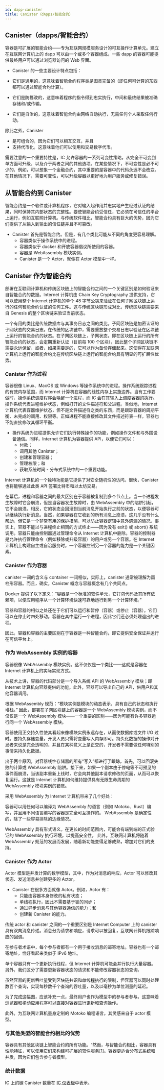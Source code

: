 ```yaml
---
id: dapp-canister
title: Canister（dApps/智能合约）
---
```


## Canister（dapps/智能合约）

容器是可扩展的智能合约——专为互联网规模服务设计的可互操作计算单元。建立在互联网计算机上的 dapp 可以由一个或多个容器组成。一些 dapp 的容器可能提供最终用户可以通过浏览器访问的 Web 界面。

- Canister 的一些主要设计特点包括：

- 它们是通用的，这意味着智能合约程序类是图灵完备的（即任何可计算的东西都可以通过智能合约计算）。
- 它们是防篡改的，这意味着程序的指令得到忠实执行，中间和最终结果被准确存储和/或传输。
- 它们是自治的，这意味着智能合约由网络自动执行，无需任何个人采取任何行动。

除此之外，Canister

- 是可组合的，因为它们可以相互交互，并且
- 支持代币化，这意味着他们可以使用和交易数字代币。

需要注意的一个重要特性是，IC 允许容器的一系列可变性策略，从完全不可变到单方面可升级，以及介于两者之间的其他选项。在某些情况下，不可变性是必不可少的，例如，可以想象一个金融合约，其中重要的是容器中的代码永远不会改变。在其他情况下，需要可变性，可以升级容器以更好地为用户服务或修复错误。

## 从智能合约到 Canister

智能合约是一个软件或计算机程序，它对输入起作用并忠实地产生经过认证的结果，同时保持其内部状态的完整性。要使智能合约受信任，它必须在可信任的平台上运行，例如互联网计算机。与传统软件相比，智能合约具有巨大的优势，因为它们提供了从输入到输出的信任链并且不可篡改。

- Canister 首先是智能合约。但是，有几个类比可能从不同的角度更容易理解。
  - 容器类似于操作系统中的进程。
  - 容器类似于 docker 和开放容器倡议所使用的容器。
  - 容器是 WebAssembly 模块实例。
  - Canister 是一个 Actor，就像在 Actor 模型中一样。

## Canister 作为智能合约

部署在互联网计算机和传统区块链上的智能合约之间的一个关键区别是如何验证来自智能合约的数据。Internet 计算机由 Chain Key Cryptography 提供支持，它可以使用整个 Internet 计算机的单个 48 字节公钥来验证在任何子网区块链上运行的任何智能合约认证的任何工件。这与传统区块链形成对比，传统区块链需要来自 Genesis 的整个区块链来验证当前状态。

一个有用的类比是传统数据库与其事务日志之间的类比。子网区块链是加密认证的子网状态的交易日志。在传统的区块链中，需要重放整个交易日志以验证在区块链上运行的智能合约的状态。在子网区块链上，子网状态，即在区块链上运行的所有智能合约的状态，会定期重新认证（目前每 100 个区块），因此整个子网区块链不需要永远保留，或者，如果需要是的，它可以作为备份存储起来。这使得在互联网计算机上运行的智能合约比在传统区块链上运行的智能合约具有明显的可扩展性优势。

### Canister 作为过程

容器很像 Linux、MacOS 或 Windows 等操作系统中的进程。操作系统跟踪进程的有效内存范围，而 Internet 计算机在容器的线性内存上实施边界。当有工作要做时，操作系统调度程序会唤醒一个进程，而 IC 会在其输入上调度容器的执行。操作系统代表进程维护状态，例如打开的文件描述符和父进程。类似地，Internet 计算机代表容器维护状态，但不是文件描述符之类的东西，而是跟踪容器的周期平衡、未完成的调用、权限等。正如进程不能直接修改其文件描述符表一样，容器也不能直接修改其循环平衡。

- 操作系统为进程提供允许它们执行特殊操作的功能，例如操作文件和与外围设备通信。同样，Internet 计算机为容器提供 API，以便它们可以：
  - 付款；
  - 调用其他 Canister；
  - 创建和管理容器；
  - 管理权限；和
  - 获取系统时间 - 分布式系统中的一个重要功能。

Internet 计算机的一个独特功能是它提供了对安全随机性的访问。很快，Canister 也将能够通过此类 API 签署比特币和以太坊交易。

在幕后，进程和容器之间的最大区别在于容器被复制到多个节点上。当一个进程发生故障时它会崩溃，但是当容器发生故障时，由 WebAssembly 中的陷阱引起，它不会崩溃。相反，它的状态会回滚到当前消息开始执行之前的状态，以便容器可以继续执行新消息。当然，如果容器在它收到的所有消息上崩溃，这几乎没有什么帮助，但它是一个非常有用的保护措施，可以防止容器逻辑中意外遗漏的情况。事实上，容器不能以与进程终止相同的方式终止——因为没有 exit() 或 abort() 系统调用。容器只能由控制器通过管理命令从 Internet 计算机中删除。容器的控制器是允许执行管理命令（例如移除或升级容器）的用户或另一个容器。在 Internet 计算机上构建自主或自治服务时，一个容器控制另一个容器的能力是一个关键因素。

### Canister 作为容器

canister 一词的含义与 container 一词相似，实际上，canister 通常被理解为圆柱形容器。而且，确实，Canister 概念与容器概念有几个共同点。

Docker 提供了以下定义：“容器是一个标准的软件单元，它打包代码及其所有依赖项，以便应用程序从一个计算环境快速可靠地运行到另一个计算环境。”

容器和容器的相似之处还在于它们可以运行和暂停（容器）或停止（容器）。它们可以在停止时四处移动。容器在其中运行一个进程，因此它们还必须处理退出的进程。

因此，容器和容器的主要区别在于容器是一种智能合约，即它提供安全保证并运行在可信平台上。

### 作为 WebAssembly 实例的容器

容器很像 WebAssembly 模块实例。这不仅仅是一个类比——这就是容器在 Internet 计算机上的实际实现方式。

从技术上讲，容器的代码部分是一个导入系统 API 的 WebAssembly 模块；即 Internet 计算机向容器提供的功能。此外，容器可以导出自己的 API，供用户和其他容器调用。

根据 WebAssembly 规范：“模块实例是模块的动态表示，具有自己的状态和执行堆栈。” 因此，部署在子网区块链上的容器是一个 WebAssembly 模块实例，而不仅仅是一个 WebAssembly 模块——一个重要的区别——因为可能有许多容器运行同一个 WebAssembly 模块。

容器使用正交持久性使其看起来像模块实例永远存在，从而使数据库或文件 I/O 过时。要持久存储变量，开发人员只需将变量写入内存即可。持久化数据的操作对开发者来说是完全透明的，并且在某种意义上是正交的，开发者不需要做任何特别的事情来持久化数据。

出于两个原因，对容器线性存储器的所有“写入”都进行了跟踪。首先，可以回滚失败的计算或 WebAssembly 陷阱。接下来，如果一个副本由于停电等不可预见的事件而崩溃，当该副本重新上线时，它会向其他副本请求修改的页面，从而可以恢复运行。这就是 Internet 计算机如何维持提供具有无限生命周期的 WebAssembly 模块实例的错觉。

采用 WebAssembly 为 Internet 计算机带来了几个好处：

容器可以用任何可以编译为 WebAssembly 的语言（例如 Motoko、Rust）编写，并且用不同语言编写的容器是完全可互操作的。
WebAssembly 是确定性的，除了一些容易排除的边缘情况。

WebAssembly 具有形式语义。在更长的时间范围内，可能会有端到端的正式验证的 WebAssembly 执行环境，以提高安全性。
此外，互联网计算机将随着 WebAssembly 规范的发展而发展，随着新功能变得足够成熟，增加对它们的支持。

### Canister 作为 Actor

Actor 模型是并发计算的数学模型，其中，作为对消息的响应，Actor 可以修改其状态、发送消息并创建更多的 Actor。

- Canister 在很多方面就像 Actor。例如，Actor 有：
  - 只能由容器本身修改的私有状态；
  - 单线程执行，因此不需要基于锁的同步；
  - 通过异步消息与其他容器通信的能力；和
  - 创建新 Canister 的能力。

传统 actor 和 canister 之间的一个重要区别是 Internet Computer 上的 canister 具有双向消息传递。消息分为请求和响应，请求可以被回复，互联网计算机跟踪响应的回调。

在参与者术语中，每个参与者都有一个用于接收消息的邮寄地址。容器也有一个邮寄地址，恰好看起来类似于 IPv6 地址。

单个容器只有一个更新执行线程，但 Internet 计算机可能会并行执行大量容器。另外，我们区分了需要更新容器状态的请求和不能修改容器状态的查询。

虽然容器的更新吞吐量受到区块链共识和单线程执行的限制，但容器可以同时处理数百个查询，实现每秒数千个查询的吞吐量，以及以毫秒为单位测量的延迟。

为了完成这幅图，应该补充一点，最终用户也作为模型中的参与者参与。这意味着浏览器和移动应用程序可以直接对容器进行更新和查询操作。

此外，为互联网计算机量身定制的 Motoko 编程语言，其灵感来自于 actor 模型。

### 与其他类型的智能合约相比的优势

容器具有其他区块链上智能合约的所有功能。“然而，与智能合约相比，容器具有性能特征，可以使用它们来构建可扩展的软件服务[1]。容器更适合分布式系统和并发，因为它们包含参与者模型。

### 统计数据

IC 上的碳 Canister 数量在 [IC 仪表板](https://dashboard.internetcomputer.org/)中表示。
